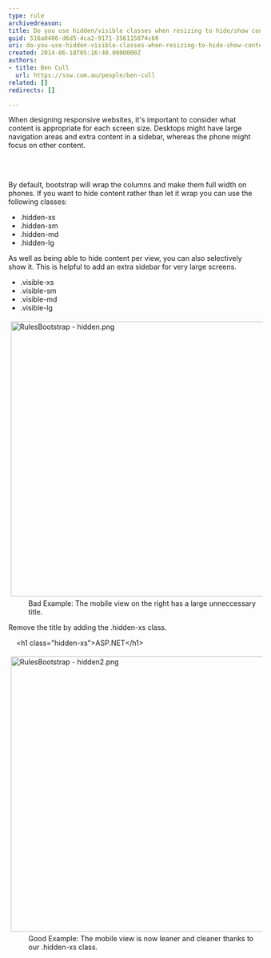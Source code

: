 ```yaml
---
type: rule
archivedreason: 
title: Do you use hidden/visible classes when resizing to hide/show content?
guid: 516a0486-d6d5-4ca2-9171-356115874c60
uri: do-you-use-hidden-visible-classes-when-resizing-to-hide-show-content
created: 2014-06-18T05:16:40.0000000Z
authors:
- title: Ben Cull
  url: https://ssw.com.au/people/ben-cull
related: []
redirects: []

---
```



<p>When designing responsive websites, it's important to consider what content is appropriate for each screen size. Desktops might have large navigation areas and extra content in a sidebar, whereas the phone might focus on other content.</p>
<br><excerpt class='endintro'></excerpt><br>
<p>By default, bootstrap will wrap the columns and make them full width on phones. If you want to hide content rather than let it wrap you can use the following classes&#58;</p><ul><li>.hidden-xs</li><li>.hidden-sm</li><li>.hidden-md</li><li>.hidden-lg</li></ul><p>As well as being able to hide content per view, you can also selectively show it. This is helpful to add an extra sidebar for very large screens.</p><ul><li>.visible-xs</li><li>​.visible-sm</li><li>.visible-md</li><li>.visible-lg</li></ul><dl class="badImage"><dt> 
      <img src="/PublishingImages/RulesBootstrap%20-%20hidden.png" alt="RulesBootstrap - hidden.png" style="margin&#58;5px;width&#58;550px;" /> 
   </dt><dd>​Bad Example&#58; The mobile view on the right has a large unneccessary title.</dd></dl><p>Remove the title by adding the .hidden-xs class.</p><p class="ssw15-rteElement-CodeArea">&#160; &#160; &lt;h1 class=&quot;hidden-xs&quot;&gt;ASP.NET&lt;/h1&gt;​<br></p>
<dl class="goodImage">
   <dt> 
      <img src="/PublishingImages/RulesBootstrap%20-%20hidden2.png" alt="RulesBootstrap - hidden2.png" style="margin&#58;5px;width&#58;550px;" /> 
   </dt><dd>G​ood Example&#58; The mobile view is now leaner and cleaner thanks to our .hidden-xs class.</dd></dl>​


